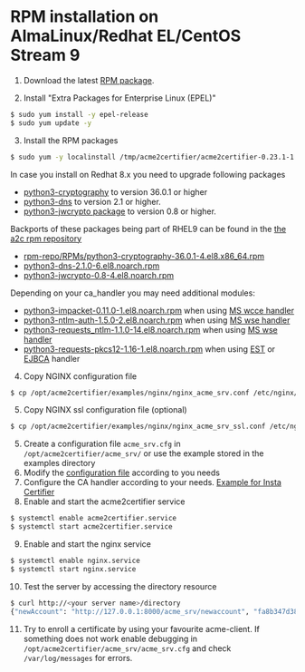 <!-- markdownlint-disable  MD013 MD014 MD029 -->
<!-- wiki-title RPM installation on Alma Linux 9 -->
# RPM installation on AlmaLinux/Redhat EL/CentOS Stream 9

1. Download the latest [RPM package](https://github.com/grindsa/acme2certifier/releases).

2. Install "Extra Packages for Enterprise Linux (EPEL)"

```bash
$ sudo yum install -y epel-release
$ sudo yum update -y
```

3. Install the RPM packages

```bash
$ sudo yum -y localinstall /tmp/acme2certifier/acme2certifier-0.23.1-1.0.noarch.rpm
```

In case you install on Redhat 8.x you need to upgrade following packages

- [python3-cryptography](https://cryptography.io/en/latest/) to version 36.0.1 or higher
- [python3-dns](https://www.dnspython.org/) to version 2.1 or higher.
- [python3-jwcrypto package](https://jwcrypto.readthedocs.io/en/latest/) to version 0.8 or higher.

Backports of these packages being part of RHEL9 can be found in the [the a2c rpm repository](https://github.com/grindsa/sbom/raw/main/rpm-repo/RPMs/)

- [rpm-repo/RPMs/python3-cryptography-36.0.1-4.el8.x86_64.rpm](https://github.com/grindsa/sbom/raw/main/rpm-repo/RPMs/rhel8/python3-cryptography-36.0.1-4.el8.x86_64.rpm)
- [python3-dns-2.1.0-6.el8.noarch.rpm](https://github.com/grindsa/sbom/raw/main/rpm-repo/RPMs/rhel8/python3-dns-2.1.0-6.el8.noarch.rpm)
- [python3-jwcrypto-0.8-4.el8.noarch.rpm](https://github.com/grindsa/sbom/raw/main/rpm-repo/RPMs/rhel8/python3-jwcrypto-0.8-4.el8.noarch.rpm)


Depending on your ca_handler you may need additional modules:

- [python3-impacket-0.11.0-1.el8.noarch.rpm](https://github.com/grindsa/sbom/raw/main/rpm-repo/RPMs/rhel8/python3-impacket-0.11.0-1.el8.noarch.rpm) when using [MS wcce handler](https://github.com/grindsa/acme2certifier/blob/master/docs/mswcce.md)
- [python3-ntlm-auth-1.5.0-2.el8.noarch.rpm](https://github.com/grindsa/sbom/raw/main/rpm-repo/RPMs/rhel8/python3-ntlm-auth-1.5.0-2.el8.noarch.rpm) when using [MS wse handler](https://github.com/grindsa/acme2certifier/blob/master/docs/mscertsrv.md)
- [python3-requests_ntlm-1.1.0-14.el8.noarch.rpm](https://github.com/grindsa/sbom/raw/main/rpm-repo/RPMs/rhel8/python3-requests_ntlm-1.1.0-14.el8.noarch.rpm) when using [MS wse handler](https://github.com/grindsa/acme2certifier/blob/master/docs/mscertsrv.md)
- [python3-requests-pkcs12-1.16-1.el8.noarch.rpm](https://github.com/grindsa/sbom/raw/main/rpm-repo/RPMs/rhel8/python3-requests-pkcs12-1.16-1.el8.noarch.rpm) when using [EST](https://github.com/grindsa/acme2certifier/blob/master/docs/est.md) or [EJBCA](https://github.com/grindsa/acme2certifier/blob/master/docs/ejbca.md) handler

4. Copy NGINX configuration file

```bash
$ cp /opt/acme2certifier/examples/nginx/nginx_acme_srv.conf /etc/nginx/conf.d
```

5. Copy NGINX ssl configuration file (optional)

```bash
$ cp /opt/acme2certifier/examples/nginx/nginx_acme_srv_ssl.conf /etc/nginx/conf.d
```

5. Create a configuration file `acme_srv.cfg` in `/opt/acme2certifier/acme_srv/` or use the example stored in the examples directory
6. Modify the [configuration file](acme_srv.md) according to you needs
7. Configure the CA handler according to your needs. [Example for Insta Certifier](certifier.md)
8. Enable and start the acme2certifier service

```bash
$ systemctl enable acme2certifier.service
$ systemctl start acme2certifier.service
```

9. Enable and start the nginx service

```bash
$ systemctl enable nginx.service
$ systemctl start nginx.service
```

10. Test the server by accessing the directory resource

```bash
$ curl http://<your server name>/directory
{"newAccount": "http://127.0.0.1:8000/acme_srv/newaccount", "fa8b347d3849421ebc4b234205418805": "https://community.letsencrypt.org/t/adding-random-entries-to-the-directory/33417", "keyChange": "http://127.0.0.1:8000/acme_srv/key-change", "newNonce": "http://127.0.0.1:8000/acme_srv/newnonce", "meta": {"home": "https://github.com/grindsa/acme2certifier", "author": "grindsa <grindelsack@gmail.com>"}, "newOrder": "http://127.0.0.1:8000/acme_srv/neworders", "revokeCert": "http://127.0.0.1:8000/acme_srv/revokecert"}
```

11. Try to enroll a certificate by using your favourite acme-client. If something does not work enable debugging in `/opt/acme2certifier/acme_srv/acme_srv.cfg` and check `/var/log/messages` for errors.
